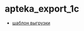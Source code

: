 # apteka_export_1c

* [шаблон выгрузки](https://docs.google.com/spreadsheets/d/1nqeLMCIG0la0b2efO8IuCpviE1XZ2T1tQ26g-Jy84ss/edit)
